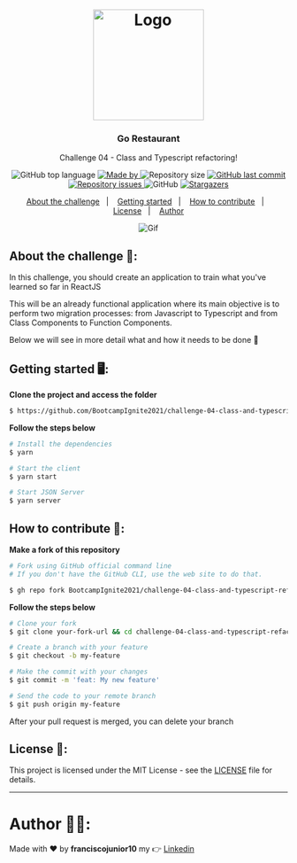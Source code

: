 <h1 align="center">
  <img alt="Logo" src="https://user-images.githubusercontent.com/33940202/125153006-41de6480-e127-11eb-85dd-1b22061beb09.png" width="200px">
</h1>

<h3 align="center">
  Go Restaurant
</h3>

<p align="center">Challenge 04 - Class and Typescript refactoring!</p>

<p align="center">
  <img alt="GitHub top language" src="https://img.shields.io/github/languages/top/BootcampIgnite2021/challenge-04-class-and-typescript-refactoring?color=%5965E0">

  <a href="https://www.linkedin.com/in/franciscojunior10/" target="_blank" rel="noopener noreferrer">
    <img alt="Made by" src="https://img.shields.io/badge/made%20by-franciscojunior10-%5965E0">
  </a>

  <img alt="Repository size" src="https://img.shields.io/github/repo-size/BootcampIgnite2021/challenge-04-class-and-typescript-refactoring?color=%5965E0">

  <a href="https://github.com/BootcampIgnite2021/challenge-04-class-and-typescript-refactoring/commits/master">
    <img alt="GitHub last commit" src="https://img.shields.io/github/last-commit/BootcampIgnite2021/challenge-04-class-and-typescript-refactoring?color=%5965E0">
  </a>

  <a href="https://github.com/BootcampIgnite2021/challenge-04-class-and-typescript-refactoring/issues">
    <img alt="Repository issues" src="https://img.shields.io/github/issues/BootcampIgnite2021/challenge-04-class-and-typescript-refactoring?color=%5965E0">
  </a>

  <img alt="GitHub" src="https://img.shields.io/github/license/BootcampIgnite2021/challenge-04-class-and-typescript-refactoring?color=%5965E0">

   <a href="https://github.com/BootcampIgnite2021/challenge-04-class-and-typescript-refactoring/stargazers">
    <img alt="Stargazers" src="https://img.shields.io/github/stars/BootcampIgnite2021/challenge-04-class-and-typescript-refactoring?color=%5965E0">
  </a>
</p>

<p align="center">
  <a href="#about-the-challenge-open_file_folder">About the challenge</a>&nbsp;&nbsp;&nbsp;|&nbsp;&nbsp;&nbsp;
  <a href="#getting-started-desktop_computer">Getting started</a>&nbsp;&nbsp;&nbsp;|&nbsp;&nbsp;&nbsp;
  <a href="#how-to-contribute-thinking">How to contribute</a>&nbsp;&nbsp;&nbsp;|&nbsp;&nbsp;&nbsp;
  <a href="#license-memo">License</a>&nbsp;&nbsp;&nbsp;|&nbsp;&nbsp;&nbsp;
  <a href="#author-man_technologist">Author</a>
</p>


<p align="center">
  <img alt="Gif" src="https://user-images.githubusercontent.com/33940202/125153042-89fd8700-e127-11eb-8201-f2b4c011c9d9.gif" />
</p>

## About the challenge :open_file_folder::

In this challenge, you should create an application to train what you've learned so far in ReactJS

This will be an already functional application where its main objective is to perform two migration processes: from Javascript to Typescript and from Class Components to Function Components.

Below we will see in more detail what and how it needs to be done 🚀

## Getting started :desktop_computer::
**Clone the project and access the folder**

```bash
$ https://github.com/BootcampIgnite2021/challenge-04-class-and-typescript-refactoring.git && cd challenge-04-class-and-typescript-refactoring
```

**Follow the steps below**

```bash
# Install the dependencies
$ yarn

# Start the client
$ yarn start

# Start JSON Server
$ yarn server
```

## How to contribute :thinking::

**Make a fork of this repository**

```bash
# Fork using GitHub official command line
# If you don't have the GitHub CLI, use the web site to do that.

$ gh repo fork BootcampIgnite2021/challenge-04-class-and-typescript-refactoring
```

**Follow the steps below**

```bash
# Clone your fork
$ git clone your-fork-url && cd challenge-04-class-and-typescript-refactoring

# Create a branch with your feature
$ git checkout -b my-feature

# Make the commit with your changes
$ git commit -m 'feat: My new feature'

# Send the code to your remote branch
$ git push origin my-feature
```

After your pull request is merged, you can delete your branch

## License :memo::

This project is licensed under the MIT License - see the [LICENSE](LICENSE) file for details.

---

# Author :man_technologist::

Made with :heart: by **franciscojunior10** my :point_right: [Linkedin](https://www.linkedin.com/in/franciscojunior10/)
